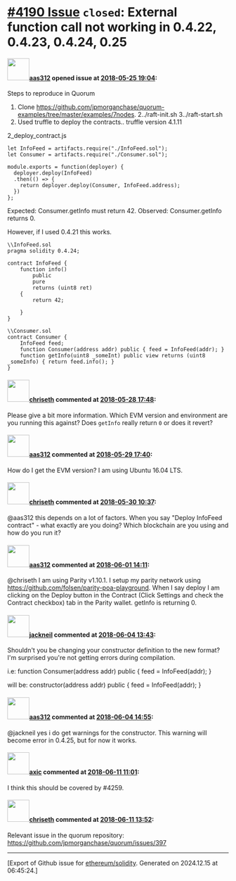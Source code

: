 # [\#4190 Issue](https://github.com/ethereum/solidity/issues/4190) `closed`: External function call not working in 0.4.22, 0.4.23, 0.4.24, 0.25

#### <img src="https://avatars.githubusercontent.com/u/26353423?v=4" width="50">[aas312](https://github.com/aas312) opened issue at [2018-05-25 19:04](https://github.com/ethereum/solidity/issues/4190):


Steps to reproduce in Quorum
1. Clone https://github.com/jpmorganchase/quorum-examples/tree/master/examples/7nodes.
2../raft-init.sh
3../raft-start.sh
4. Used truffle to deploy the contracts.. truffle version 4.1.11

2_deploy_contract.js
```
let InfoFeed = artifacts.require("./InfoFeed.sol");
let Consumer = artifacts.require("./Consumer.sol");

module.exports = function(deployer) {
  deployer.deploy(InfoFeed) 
  .then(() => {
    return deployer.deploy(Consumer, InfoFeed.address);
  })
};

```
Expected: Consumer.getInfo must return 42.
Observed: Consumer.getInfo returns 0.

However, if I used 0.4.21 this works. 


```
\\InfoFeed.sol
pragma solidity 0.4.24;

contract InfoFeed {
    function info() 
        public 
        pure 
        returns (uint8 ret) 
    { 
        return 42; 
        
    }
}

\\Consumer.sol
contract Consumer {
    InfoFeed feed;
    function Consumer(address addr) public { feed = InfoFeed(addr); }
    function getInfo(uint8 _someInt) public view returns (uint8 _someInfo) { return feed.info(); }
}
```

#### <img src="https://avatars.githubusercontent.com/u/9073706?v=4" width="50">[chriseth](https://github.com/chriseth) commented at [2018-05-28 17:48](https://github.com/ethereum/solidity/issues/4190#issuecomment-392577706):

Please give a bit more information. Which EVM version and environment are you running this against? Does `getInfo` really return `0` or does it revert?

#### <img src="https://avatars.githubusercontent.com/u/26353423?v=4" width="50">[aas312](https://github.com/aas312) commented at [2018-05-29 17:40](https://github.com/ethereum/solidity/issues/4190#issuecomment-392870145):

How do I get the EVM version?  I am using Ubuntu 16.04 LTS.

#### <img src="https://avatars.githubusercontent.com/u/9073706?v=4" width="50">[chriseth](https://github.com/chriseth) commented at [2018-05-30 10:37](https://github.com/ethereum/solidity/issues/4190#issuecomment-393114056):

@aas312 this depends on a lot of factors. When you say "Deploy InfoFeed contract" - what exactly are you doing? Which blockchain are you using and how do you run it?

#### <img src="https://avatars.githubusercontent.com/u/26353423?v=4" width="50">[aas312](https://github.com/aas312) commented at [2018-06-01 14:11](https://github.com/ethereum/solidity/issues/4190#issuecomment-393892855):

@chriseth I am using Parity v1.10.1. I setup my parity network using https://github.com/folsen/parity-poa-playground.  When I say deploy I am clicking on the Deploy button in the Contract (Click Settings and check the Contract checkbox) tab in the Parity wallet.
getInfo is returning 0.

#### <img src="https://avatars.githubusercontent.com/u/25892470?u=2ba22b102e84c656459e5e37b40a46fcf56b1466&v=4" width="50">[jackneil](https://github.com/jackneil) commented at [2018-06-04 13:43](https://github.com/ethereum/solidity/issues/4190#issuecomment-394359300):

Shouldn't you be changing your constructor definition to the new format? I'm surprised you're not getting errors during compilation.

i.e: 
function Consumer(address addr) public { feed = InfoFeed(addr); }

will be:
constructor(address addr) public { feed = InfoFeed(addr); }

#### <img src="https://avatars.githubusercontent.com/u/26353423?v=4" width="50">[aas312](https://github.com/aas312) commented at [2018-06-04 14:55](https://github.com/ethereum/solidity/issues/4190#issuecomment-394384493):

@jackneil yes i do get warnings for the constructor.  This warning will become error in 0.4.25, but for now it works.

#### <img src="https://avatars.githubusercontent.com/u/20340?v=4" width="50">[axic](https://github.com/axic) commented at [2018-06-11 11:01](https://github.com/ethereum/solidity/issues/4190#issuecomment-396204992):

I think this should be covered by #4259.

#### <img src="https://avatars.githubusercontent.com/u/9073706?v=4" width="50">[chriseth](https://github.com/chriseth) commented at [2018-06-11 13:52](https://github.com/ethereum/solidity/issues/4190#issuecomment-396250486):

Relevant issue in the quorum repository: https://github.com/jpmorganchase/quorum/issues/397


-------------------------------------------------------------------------------



[Export of Github issue for [ethereum/solidity](https://github.com/ethereum/solidity). Generated on 2024.12.15 at 06:45:24.]
